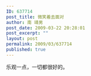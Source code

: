 ```yaml
---
ID: 637714
post_title: 微笑着去面对
author: 南 靖男
post_date: 2009-03-22 20:28:01
post_excerpt: ""
layout: post
permalink: 2009/03/637714
published: true
---
```

<p>乐观一点，一切都很好的。</p>